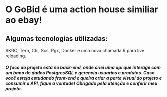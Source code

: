  # O GoBid é uma action house similiar ao ebay! 
 
 ## Algumas tecnologias utilizadas: 
   SKRC, 
   Tern,
   Chi,
   Scs,
   Pgx,
   Docker 
   e uma nova chamada R para live reloading. 
 
##### O foco do projeto está no back-end, onde criei uma api que interage com um bano de dados PostgresSQL e gerencia usuarios e produtos. Caso você esteja estudando front-end e queira criar a parte visual do projeto e consumir a API, fique a vontade! Obrigado pela atenção e conferir meu projeto.
